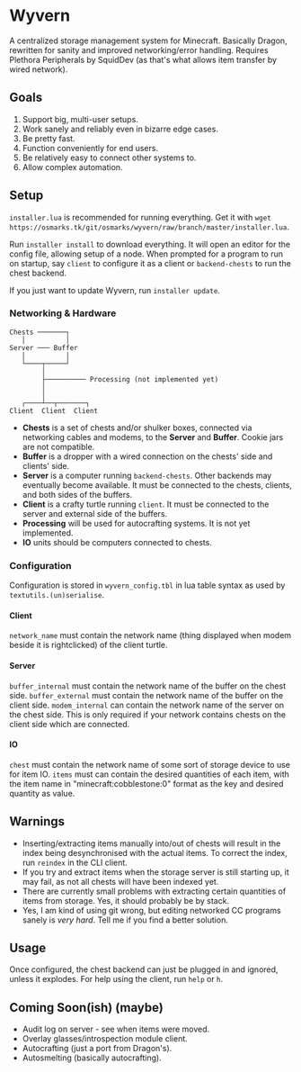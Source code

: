 # Wyvern
A centralized storage management system for Minecraft. Basically Dragon, rewritten for sanity and improved networking/error handling.
Requires Plethora Peripherals by SquidDev (as that's what allows item transfer by wired network).

## Goals
1. Support big, multi-user setups.
2. Work sanely and reliably even in bizarre edge cases.
3. Be pretty fast.
4. Function conveniently for end users.
5. Be relatively easy to connect other systems to.
6. Allow complex automation.

## Setup
`installer.lua` is recommended for running everything.
Get it with `wget https://osmarks.tk/git/osmarks/wyvern/raw/branch/master/installer.lua`.

Run `installer install` to download everything. It will open an editor for the config file, allowing setup of a node.
When prompted for a program to run on startup, say `client` to configure it as a client or `backend-chests` to run the chest backend.

If you just want to update Wyvern, run `installer update`.

### Networking & Hardware

```
Chests ───────┐
   │          │
Server ─── Buffer
   │          │
   └────┬─────┘
        │
        ├────────── Processing (not implemented yet)
        │
        │
   ┌────┴──┬───────┐
Client  Client  Client
```
* **Chests** is a set of chests and/or shulker boxes, connected via networking cables and modems, to the **Server** and **Buffer**. Cookie jars are not compatible.
* **Buffer** is a dropper with a wired connection on the chests' side and clients' side.
* **Server** is a computer running `backend-chests`. Other backends may eventually become available. It must be connected to the chests, clients, and both sides of the buffers.
* **Client** is a crafty turtle running `client`. It must be connected to the server and external side of the buffers.
* **Processing** will be used for autocrafting systems. It is not yet implemented.
* **IO** units should be computers connected to chests.

### Configuration
Configuration is stored in `wyvern_config.tbl` in lua table syntax as used by `textutils.(un)serialise`.

#### Client
`network_name` must contain the network name (thing displayed when modem beside it is rightclicked) of the client turtle.

#### Server
`buffer_internal` must contain the network name of the buffer on the chest side.
`buffer_external` must contain the network name of the buffer on the client side.
`modem_internal` can contain the network name of the server on the chest side. This is only required if your network contains chests on the client side which are connected.

#### IO
`chest` must contain the network name of some sort of storage device to use for item IO.
`items` must can contain the desired quantities of each item, with the item name in "minecraft:cobblestone:0" format as the key and desired quantity as value.

## Warnings
* Inserting/extracting items manually into/out of chests will result in the index being desynchronised with the actual items. To correct the index, run `reindex` in the CLI client.
* If you try and extract items when the storage server is still starting up, it may fail, as not all chests will have been indexed yet.
* There are currently small problems with extracting certain quantities of items from storage. Yes, it should probably be by stack.
* Yes, I am kind of using git wrong, but editing networked CC programs sanely is *very hard*. Tell me if you find a better solution.

## Usage
Once configured, the chest backend can just be plugged in and ignored, unless it explodes.
For help using the client, run `help` or `h`.

## Coming Soon(ish) (maybe)
* Audit log on server - see when items were moved.
* Overlay glasses/introspection module client.
* Autocrafting (just a port from Dragon's).
* Autosmelting (basically autocrafting).